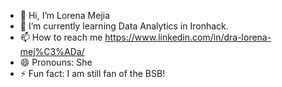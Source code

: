 - 👋 Hi, I’m Lorena Mejia
- 🌱 I’m currently learning Data Analytics in Ironhack. 
- 📫 How to reach me https://www.linkedin.com/in/dra-lorena-mej%C3%ADa/
- 😄 Pronouns: She
- ⚡ Fun fact: I am still fan of the BSB!

<!---
LorenaMejiaR/LorenaMejiaR is a ✨ special ✨ repository because its `README.md` (this file) appears on your GitHub profile.
You can click the Preview link to take a look at your changes.
--->
